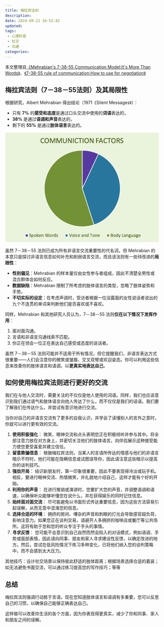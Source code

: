 ```yaml
---
title: 梅拉宾法则
description:
date: 2024-09-21 16:52:42
updated:
tags:
 - 心理科普
 - 社交
 - 沟通
categories:
---
```


本文整理自[《Mehrabian's 7-38-55 Communication Model:It's More Than Words》](https://worldofwork.io/2019/07/mehrabians-7-38-55-communication-model/)、[《7-38-55 rule of communication:How to use for negotiation》](https://www.betterup.com/blog/7-38-55-rule)

## 梅拉宾法则（7－38－55法则）及其局限性

根据研究，Albert Mehrabian 得出结论（1971《Silent Messages》）：
 * 只有 **7%** 的**感受和态度**是通过口头交流中使用的**词语**表达的，
 * **38%** 是通过**语调和声音**表达的，
 * 剩下的 **55%** 是通过**肢体语言**表达的。

<img src="/images/梅拉宾法则/Mehrabian-comms-model.png.webp" width="600">


虽然 7－38－55 法则已成为所有非语言交流重要性的代名词，但 Mehrabian 的本意只是探讨非语言信息如何补充和削弱语言交流，而且该法则有一些待改进的**局限性**：

 * **性别偏见**：Mehrabian 的样本量仅由女性参与者组成，因此不清楚全男性或混合群体会如何反应。
 * **数据缺陷**：Mehrabian 限制了所考虑的肢体语言的类型，忽略了肢体姿势和手势。
 * **不切实际的设定**：在考虑声调时，受访者根据一位没露面的女性说话者说出的九个不连贯的单词来判断他们是否喜欢或不喜欢。

同样，Mehrabian 和其他研究人员认为，7－38－55 法则**仅在以下情况下发挥作用**：

 1. 面对面沟通。
 2. 言语和非语言沟通线索不匹配。
 3. 你正在领会一位正在表达自己感受或态度的说话者。

虽然 7－38－55 法则可能并不适用于所有情况，但它提醒我们，非语言表达方式很重要——人们会注意你的微笑或皱眉、交叉双臂或欢迎姿态。你可以利用这些信息来改善你的肢体语言和语调，以**更真实地表达自己**。

## 如何使用梅拉宾法则进行更好的交流

我们在与他人交流时，需要关注的不仅仅是他人使用的词语。同样，我们也应该意识到我们通过语气和肢体语言向他人传达了什么，而不仅仅是我们的话语。我们要了解我们在传达什么，并尝试有意识地进行交流。

当你对自己的非语言交流有了更多的自我认识，并学会了读懂别人的言外之意时，你就可以进行更有效的交流。

 1. **使用积极强化**： 微笑、眼神交流和点头表明您正在积极倾听并参与其中。将全部注意力放在对方身上，并密切关注他们的肢体语言。向伴侣展示这种接受能力使您更受喜爱并建立信任。
 2. **留意欺骗信息**： 根据梅拉宾法则，当某人的言语所传达的情感与他们的非语言暗示不符时，他们可能在隐瞒信息或试图误导你，因此请注意这些暗示以提高你的谈判技巧。
 3. **强劲开局**： 结识新朋友时，第一印象很重要，因此不要表现得冷淡或玩手机。相反，要进行眼神交流、热情微笑，并礼貌地介绍自己，这样才能有个好的开始。
 4. **利用你的声音**： 在进行推销或演讲时，您要扩大您的声音，并调整语调和语速，以确保听众能够听懂您在说什么，并在获得娱乐的同时记住信息。
 5.  **始终面对面交流**： 尽可能避免以书面形式传达重要信息，因为这些方法容易引起误解，从而无意中混淆您的信息。
 6.  **选择合适的环境**： 拥挤的房间、嘈杂的声音和刺眼的灯光会导致感官超负荷，影响注意力。如果您正在谈判交易，请避开人多拥挤的咖啡店或餐厅等公共场所。这将有助于您和您的听众专注于手头的事情。
 7.  **寻求反馈**： 您可能不会意识到自己自然而然会陷入的对话模式，例如语调、手势或面部表情，因此请向同事、朋友和家人寻求建设性反馈，以确定改进的地方。然后，尝试在低风险情况下练习多种变化，已将他们纳入您的谈判策略中，而不会感到太大压力。

其他技巧：设计社交场景以保持彼此舒适的肢体距离；根据场景选择合适的着装；如无法避免书面交流，可以通过练习提高您的写作技巧；等等

## 总结

梅拉宾法则强调行动胜于言语。现在您知道肢体语言和语调有多重要，您可以反思自己的习惯，以确保自己能够正确表达自己。

这样做可以改善你生活的各个方面，因为你表现得更真实，减少了你和同事、家人和朋友之间的误解。
